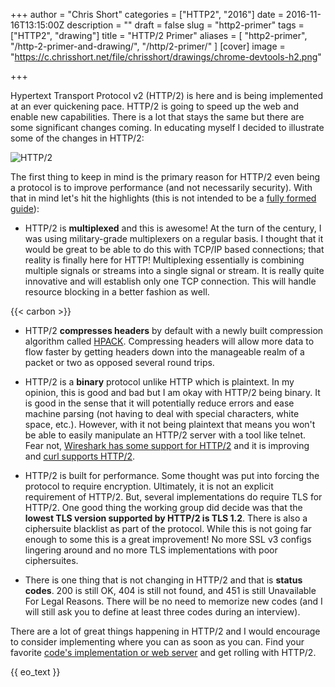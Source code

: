 +++
author = "Chris Short"
categories = ["HTTP2", "2016"]
date = 2016-11-16T13:15:00Z
description = ""
draft = false
slug = "http2-primer"
tags = ["HTTP2", "drawing"]
title = "HTTP/2 Primer"
aliases = [
    "http2-primer",
    "/http-2-primer-and-drawing/",
    "/http/2-primer/"
]
[cover]
image = "https://c.chrisshort.net/file/chrisshort/drawings/chrome-devtools-h2.png"

+++

Hypertext Transport Protocol v2 (HTTP/2) is here and is being implemented at an ever quickening pace. HTTP/2 is going to speed up the web and enable new capabilities. There is a lot that stays the same but there are some significant changes coming. In educating myself I decided to illustrate some of the changes in HTTP/2:

![HTTP/2](https://c.chrisshort.net/file/chrisshort/drawings/http2.png)

The first thing to keep in mind is the primary reason for HTTP/2 even being a protocol is to improve performance (and not necessarily security). With that in mind let's hit the highlights (this is not intended to be a [fully formed guide](https://http2.github.io/faq/)):

* HTTP/2 is **multiplexed** and this is awesome! At the turn of the century, I was using military-grade multiplexers on a regular basis. I thought that it would be great to be able to do this with TCP/IP based connections; that reality is finally here for HTTP! Multiplexing essentially is combining multiple signals or streams into a single signal or stream. It is really quite innovative and will establish only one TCP connection. This will handle resource blocking in a better fashion as well.

{{< carbon >}}

* HTTP/2 **compresses headers** by default with a newly built compression algorithm called [HPACK](https://httpwg.github.io/specs/rfc7541.html). Compressing headers will allow more data to flow faster by getting headers down into the manageable realm of a packet or two as opposed several round trips.

* HTTP/2 is a **binary** protocol unlike HTTP which is plaintext. In my opinion, this is good and bad but I am okay with HTTP/2 being binary. It is good in the sense that it will potentially reduce errors and ease machine parsing (not having to deal with special characters, white space, etc.). However, with it not being plaintext that means you won't be able to easily manipulate an HTTP/2 server with a tool like telnet. Fear not, [Wireshark has some support for HTTP/2](https://wiki.wireshark.org/HTTP2) and it is improving and [curl supports HTTP/2](https://curl.haxx.se/docs/http2.html).

* HTTP/2 is built for performance. Some thought was put into forcing the protocol to require encryption. Ultimately, it is not an explicit requirement of HTTP/2. But, several implementations do require TLS for HTTP/2. One good thing the working group did decide was that the **lowest TLS version supported by HTTP/2 is TLS 1.2**. There is also a ciphersuite blacklist as part of the protocol. While this is not going far enough to some this is a great improvement! No more SSL v3 configs lingering around and no more TLS implementations with poor ciphersuites.

* There is one thing that is not changing in HTTP/2 and that is **status codes**. 200 is still OK, 404 is still not found, and 451 is still Unavailable For Legal Reasons. There will be no need to memorize new codes (and I will still ask you to define at least three codes during an interview).

There are a lot of great things happening in HTTP/2 and I would encourage to consider implementing where you can as soon as you can. Find your favorite [code's implementation or web server](https://github.com/httpwg/http2-spec/wiki/Implementations) and get rolling with HTTP/2.

{{ eo_text }}
